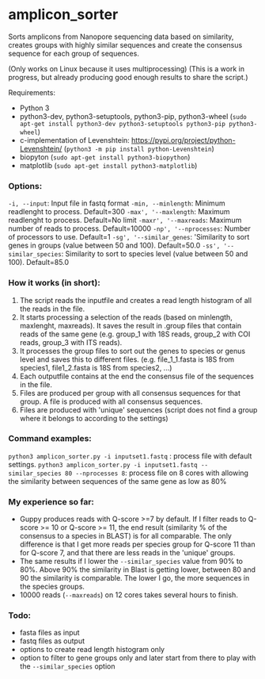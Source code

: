 # amplicon_sorter
Sorts amplicons from Nanopore sequencing data based on similarity, creates groups with highly similar sequences and create the consensus sequence for each group of sequences.

(Only works on Linux because it uses multiprocessing)
(This is a work in progress, but already producing good enough results to share the script.)

Requirements:
- Python 3
- python3-dev, python3-setuptools, python3-pip, python3-wheel
  (`sudo apt-get install python3-dev python3-setuptools python3-pip python3-wheel`)
- c-implementation of Levenshtein: https://pypi.org/project/python-Levenshtein/
  (`python3 -m pip install python-Levenshtein`)
- biopyton (`sudo apt-get install python3-biopython`)
- matplotlib (`sudo apt-get install python3-matplotlib`)

### Options:

`-i, --input`: Input file in fastq format
`-min, --minlength`: Minimum readlenght to process.  Default=300
`-max', '--maxlength`: Maximum readlenght to process.  Default=No limit
`-maxr', '--maxreads`: Maximum number of reads to process. Default=10000
`-np', '--nprocesses`: Number of processors to use. Default=1
`-sg', '--similar_genes`: 'Similarity to sort genes in groups (value between 50 and 100). Default=50.0
`-ss', '--similar_species`: Similarity to sort to species level (value between 50 and 100). Default=85.0

### How it works (in short):

 1. The script reads the inputfile and creates a read length histogram of all the reads in the file.
 2. It starts processing a selection of the reads (based on minlength, maxlenght, maxreads).  It saves the result in .group files that contain reads of the same gene (e.g. group_1 with 18S reads, group_2 with COI reads, group_3 with ITS reads).
 3. It processes the group files to sort out the genes to species or genus level and saves this to different files.  (e.g. file_1_1.fasta is 18S from species1, file1_2.fasta is 18S from species2, ...) 
 4. Each outputfile contains at the end the consensus file of the sequences in the file.
 5. Files are produced per group with all consensus sequences for that group.  A file is produced with all consensus sequences.
 6. Files are produced with 'unique' sequences (script does not find a group where it belongs to according to the settings)

### Command examples:

`python3 amplicon_sorter.py -i inputset1.fastq` : process file with default settings.
`python3 amplicon_sorter.py -i inputset1.fastq --similar_species 80 --nprocesses 8`: process file on 8 cores with allowing the similarity between sequences of the same gene as low as 80% 

### My experience so far:
- Guppy produces reads with Q-score >=7 by default.  If I filter reads to Q-score >= 10 or Q-score >= 11, the end result (similarity % of the consensus to a species in BLAST) is for all comparable.   The only difference is that I get more reads per species group for Q-score 11 than for Q-score 7, and that there are less reads in the 'unique' groups.
- The same results if I lower the `--similar_species` value from 90% to 80%.  Above 90% the similarity in Blast is getting lower, between 80 and 90 the similarity is comparable.  The lower I go, the more sequences in the species groups.
- 10000 reads (`--maxreads`) on 12 cores takes several hours to finish.  

### Todo:
- fasta files as input
- fastq files as output
- options to create read length histogram only
- option to filter to gene groups only and later start from there to play with the `--similar_species` option


